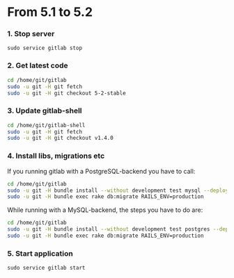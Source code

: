 # From 5.1 to 5.2

### 1. Stop server

    sudo service gitlab stop

### 2. Get latest code

```bash
cd /home/git/gitlab
sudo -u git -H git fetch
sudo -u git -H git checkout 5-2-stable
```

### 3. Update gitlab-shell

```bash
cd /home/git/gitlab-shell
sudo -u git -H git fetch
sudo -u git -H git checkout v1.4.0
```

### 4. Install libs, migrations etc

If you running gitlab with a PostgreSQL-backend you have to call:

```bash
cd /home/git/gitlab
sudo -u git -H bundle install --without development test mysql --deployment
sudo -u git -H bundle exec rake db:migrate RAILS_ENV=production
```

While running with a MySQL-backend, the steps you have to do are:

```bash
cd /home/git/gitlab
sudo -u git -H bundle install --without development test postgres --deployment
sudo -u git -H bundle exec rake db:migrate RAILS_ENV=production
```

### 5. Start application

    sudo service gitlab start
